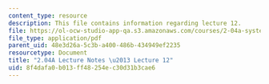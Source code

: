 ```yaml
---
content_type: resource
description: This file contains information regarding lecture 12.
file: https://ol-ocw-studio-app-qa.s3.amazonaws.com/courses/2-04a-systems-and-controls-spring-2013/8f4dafa0b013ff48254ec30d31b3cae6_MIT2_04AS13_Lecture12.pdf
file_type: application/pdf
parent_uid: 48e3d26a-5c3b-a400-486b-434949ef2235
resourcetype: Document
title: "2.04A Lecture Notes \u2013 Lecture 12"
uid: 8f4dafa0-b013-ff48-254e-c30d31b3cae6
---
```

